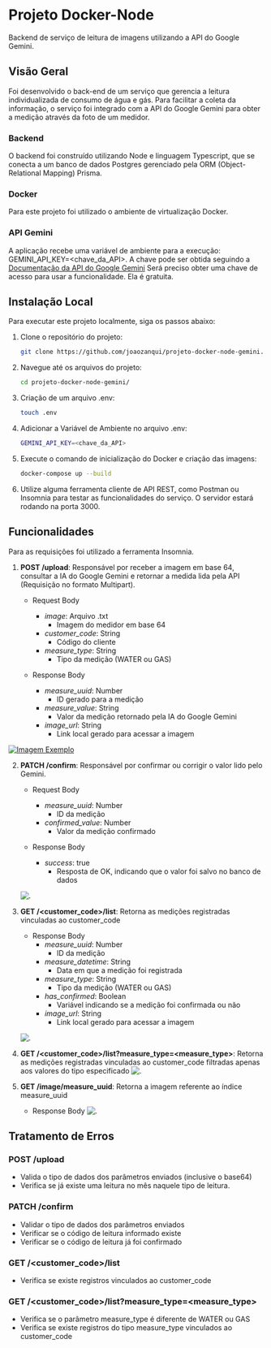 # Projeto Docker-Node

Backend de serviço de leitura de imagens utilizando a API do Google Gemini.

## Visão Geral

Foi desenvolvido o back-end de um serviço que gerencia a leitura individualizada de consumo de água e gás. Para facilitar a coleta da informação, o serviço foi integrado com a API do Google Gemini para obter a medição através da foto de um medidor.

### Backend

O backend foi construído utilizando Node e linguagem Typescript, que se conecta a um banco de dados Postgres gerenciado pela ORM (Object-Relational Mapping) Prisma.

### Docker

Para este projeto foi utilizado o ambiente de virtualização Docker.

### API Gemini

A aplicação recebe uma variável de ambiente para a execução: GEMINI_API_KEY=<chave_da_API>. A chave pode ser obtida seguindo a [Documentação da API do Google Gemini](https://ai.google.dev/gemini-api/docs/api-key)
Será preciso obter uma chave de acesso para usar a funcionalidade. Ela é gratuita.

## Instalação Local

Para executar este projeto localmente, siga os passos abaixo:

1. Clone o repositório do projeto:
   ```bash
   git clone https://github.com/joaozanqui/projeto-docker-node-gemini.git
2. Navegue até os arquivos do projeto:
    ``` bash
    cd projeto-docker-node-gemini/
3. Criação de um arquivo .env:
    ```bash
    touch .env
4. Adicionar a Variável de Ambiente no arquivo .env:
   ```bash
   GEMINI_API_KEY=<chave_da_API>
5. Execute o comando de inicialização do Docker e criação das imagens:
    ```bash
    docker-compose up --build
    ```
6. Utilize alguma ferramenta cliente de API REST, como Postman ou Insomnia para testar as funcionalidades do serviço. O servidor estará rodando na porta 3000.

## Funcionalidades
Para as requisições foi utilizado a ferramenta Insomnia.

1. **POST /upload**: Responsável por receber a imagem em base 64, consultar a IA do Google Gemini e retornar a medida lida pela API (Requisição no formato Multipart).

   - Request Body
      - *image*: Arquivo .txt
        - Imagem do medidor em base 64
      - *customer_code*: String
        - Código do cliente
      - *measure_type*: String
        - Tipo da medição (WATER ou GAS)
       
    - Response Body
      - *measure_uuid*: Number
        - ID gerado para a medição
      - *measure_value*: String
        - Valor da medição retornado pela IA do Google Gemini
      - *image_url*: String
        - Link local gerado para acessar a imagem
           
<a href="https://beeimg.com/images/m51019978974.png" target="_blank">
  <img src="https://beeimg.com/images/m51019978974.png" alt="Imagem Exemplo" style="max-width:100%; height:auto;" />
</a>
  
2. **PATCH /confirm**: Responsável por confirmar ou corrigir o valor lido pelo Gemini.

   - Request Body
      - *measure_uuid*: Number
        - ID da medição
      - *confirmed_value*: Number
        - Valor da medição confirmado
    
    - Response Body
      - *success*: true
        - Resposta de OK, indicando que o valor foi salvo no banco de dados

          
   ![.](https://beeimg.com/images/l62924280624.png)

3. **GET /<customer_code>/list**: Retorna as medições registradas vinculadas ao customer_code
     - Response Body
        - *measure_uuid*: Number
          - ID da medição
        - *measure_datetime*: String
          - Data em que a medição foi registrada
        - *measure_type*: String
          - Tipo da medição (WATER ou GAS)
        - *has_confirmed*: Boolean
          - Variável indicando se a medição foi confirmada ou não
        - *image_url*: String
          - Link local gerado para acessar a imagem
           
   ![.](https://beeimg.com/images/j48321972654.png)

3. **GET /<customer_code>/list?measure_type=<measure_type>**: Retorna as medições registradas vinculadas ao customer_code filtradas apenas aos valores do tipo especificado 
   ![.](https://beeimg.com/images/t55816534152.png)
   
4. **GET /image/measure_uuid**: Retorna a imagem referente ao índice measure_uuid
     - Response Body
     ![.](https://beeimg.com/images/m73802595972.png)


## Tratamento de Erros

### POST /upload
- Valida o tipo de dados dos parâmetros enviados (inclusive o base64)
- Verifica se já existe uma leitura no mês naquele tipo de leitura.

### PATCH /confirm
- Validar o tipo de dados dos parâmetros enviados
- Verificar se o código de leitura informado existe
- Verificar se o código de leitura já foi confirmado

### GET /<customer_code>/list
- Verifica se existe registros vinculados ao customer_code

### GET /<customer_code>/list?measure_type=<measure_type>
- Verifica se o parâmetro measure_type é diferente de WATER ou GAS
- Verifica se existe registros do tipo measure_type vinculados ao customer_code
